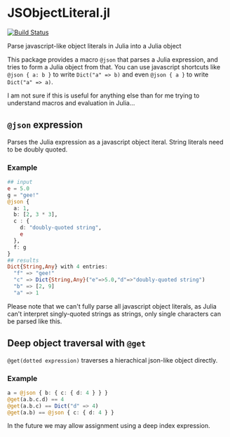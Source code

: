 # JSObjectLiteral.jl

[![Build Status](https://travis-ci.org/davidavdav/JSObjectLiteral.jl.svg?branch=master)](https://travis-ci.org/davidavdav/JSObjectLiteral.jl)

Parse javascript-like object literals in Julia into a Julia object

This package provides a macro `@json` that parses a Julia expression, and tries to form a Julia object from that.  You can use javascript shortcuts like `@json { a: b }` to write `Dict("a" => b)` and even `@json { a }` to write `Dict("a" => a)`.

I am not sure if this is useful for anything else than for me trying to understand macros and evaluation in Julia...

## `@json` expression

Parses the Julia expression as a javascript object iteral.  String literals need to be doubly quoted.

### Example

```julia
## input
e = 5.0
g = "gee!"
@json {
  a: 1,
  b: [2, 3 * 3],
  c : {
    d: "doubly-quoted string",
    e
  },
  f: g
}
## results
Dict{String,Any} with 4 entries:
  "f" => "gee!"
  "c" => Dict{String,Any}("e"=>5.0,"d"=>"doubly-quoted string")
  "b" => [2, 9]
  "a" => 1
```

Please note that we can't fully parse all javascript object literals, as Julia can't interpret singly-quoted strings as strings, only single characters can be parsed like this.

## Deep object traversal with `@get`

`@get(dotted expression)` traverses a hierachical json-like object directly.

### Example
```julia
a = @json { b: { c: { d: 4 } } }
@get(a.b.c.d) == 4
@get(a.b.c) == Dict("d" => 4)
@get(a.b) == @json { c: { d: 4 } }
```

In the future we may allow assignment using a deep index expression.  
